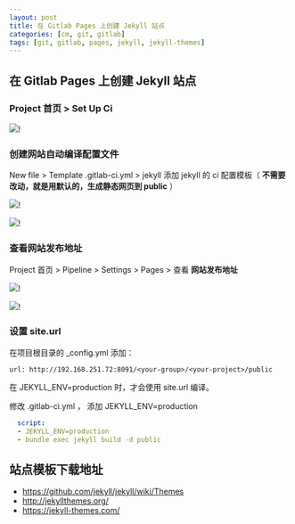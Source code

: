 ```yaml
---
layout: post
title: 在 Gitlab Pages 上创建 Jekyll 站点
categories: [cm, git, gitlab]
tags: [git, gitlab, pages, jekyll, jekyll-themes]
---
```


## 在 Gitlab Pages 上创建 Jekyll 站点



### Project 首页 > Set Up Ci

![](/images/gitlab/pages/jekyll/setup_jekyll_ci_01.png)!



### 创建网站自动编译配置文件

New file > Template .gitlab-ci.yml > jekyll
添加 jekyll 的 ci 配置模板（ **不需要改动，就是用默认的，生成静态网页到 public** ）

![](/images/gitlab/pages/jekyll/setup_jekyll_ci_02.png)!

![](/images/gitlab/pages/jekyll/setup_jekyll_ci_03.png)!




### 查看网站发布地址

Project 首页 > Pipeline > Settings > Pages > 查看 **网站发布地址**

![](/images/gitlab/pages/jekyll/setup_jekyll_ci_04.png)!


![](/images/gitlab/pages/jekyll/setup_jekyll_ci_05.png)!



### 设置 site.url

在项目根目录的 _config.yml 添加：

```
url: http://192.168.251.72:8091/<your-group>/<your-project>/public
```

在 JEKYLL_ENV=production 时，才会使用 site.url 编译。

修改 .gitlab-ci.yml ， 添加 JEKYLL_ENV=production

```yml
  script:
  - JEKYLL_ENV=production 
  - bundle exec jekyll build -d public
```



## 站点模板下载地址

* <https://github.com/jekyll/jekyll/wiki/Themes>
* <http://jekyllthemes.org/>
* <https://jekyll-themes.com/>
